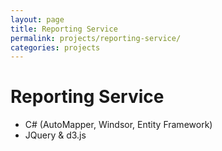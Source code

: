 ```yaml
---
layout: page
title: Reporting Service
permalink: projects/reporting-service/
categories: projects
---
```


# Reporting Service

- C# (AutoMapper, Windsor, Entity Framework)
- JQuery & d3.js
